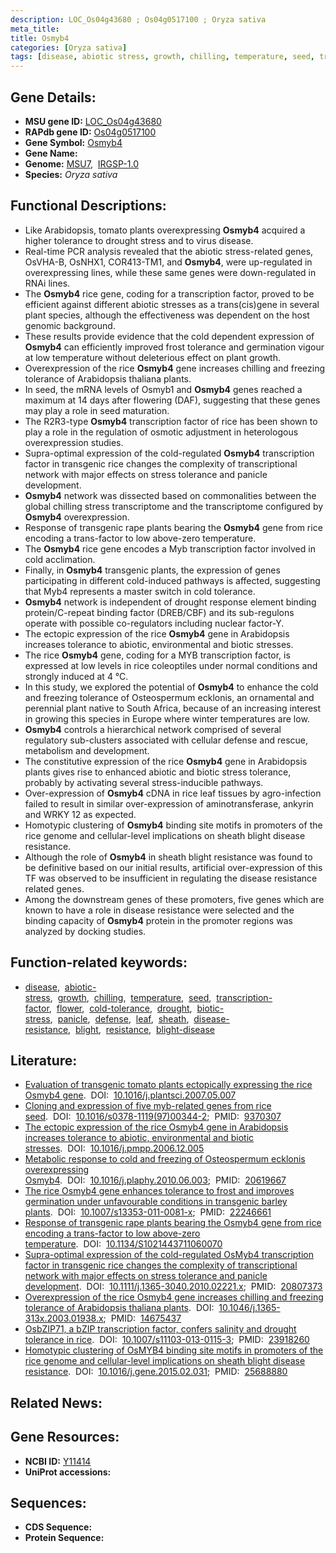 ```yaml
---
description: LOC_Os04g43680 ; Os04g0517100 ; Oryza sativa
meta_title:
title: Osmyb4
categories: [Oryza sativa]
tags: [disease, abiotic stress, growth, chilling, temperature, seed, transcription factor, flower, cold tolerance, drought, biotic stress, panicle, defense, leaf, sheath, disease resistance, blight, resistance, blight disease]
---
```


## Gene Details:
- **MSU gene ID:** [LOC_Os04g43680](http://rice.uga.edu/cgi-bin/ORF_infopage.cgi?orf=LOC_Os04g43680)  
- **RAPdb gene ID:** [Os04g0517100](https://rapdb.dna.affrc.go.jp/locus/?name=Os04g0517100)  
- **Gene Symbol:** <u>Osmyb4</u>
- **Gene Name:**
- **Genome:**  [MSU7](http://rice.uga.edu/),&nbsp;&nbsp;[IRGSP-1.0](https://rapdb.dna.affrc.go.jp/download/irgsp1.html)
- **Species:** *Oryza sativa*

## Functional Descriptions:
   - Like Arabidopsis, tomato plants overexpressing **Osmyb4** acquired a higher tolerance to drought stress and to virus disease.
   - Real-time PCR analysis revealed that the abiotic stress-related genes, OsVHA-B, OsNHX1, COR413-TM1, and **Osmyb4**, were up-regulated in overexpressing lines, while these same genes were down-regulated in RNAi lines.
   - The **Osmyb4** rice gene, coding for a transcription factor, proved to be efficient against different abiotic stresses as a trans(cis)gene in several plant species, although the effectiveness was dependent on the host genomic background.
   - These results provide evidence that the cold dependent expression of **Osmyb4** can efficiently improved frost tolerance and germination vigour at low temperature without deleterious effect on plant growth.
   - Overexpression of the rice **Osmyb4** gene increases chilling and freezing tolerance of Arabidopsis thaliana plants.
   - In seed, the mRNA levels of Osmyb1 and **Osmyb4** genes reached a maximum at 14 days after flowering (DAF), suggesting that these genes may play a role in seed maturation.
   - The R2R3-type **Osmyb4** transcription factor of rice has been shown to play a role in the regulation of osmotic adjustment in heterologous overexpression studies.
   - Supra-optimal expression of the cold-regulated **Osmyb4** transcription factor in transgenic rice changes the complexity of transcriptional network with major effects on stress tolerance and panicle development.
   - **Osmyb4** network was dissected based on commonalities between the global chilling stress transcriptome and the transcriptome configured by **Osmyb4** overexpression.
   - Response of transgenic rape plants bearing the **Osmyb4** gene from rice encoding a trans-factor to low above-zero temperature.
   - The **Osmyb4** rice gene encodes a Myb transcription factor involved in cold acclimation.
   - Finally, in **Osmyb4** transgenic plants, the expression of genes participating in different cold-induced pathways is affected, suggesting that Myb4 represents a master switch in cold tolerance.
   - **Osmyb4** network is independent of drought response element binding protein/C-repeat binding factor (DREB/CBF) and its sub-regulons operate with possible co-regulators including nuclear factor-Y.
   - The ectopic expression of the rice **Osmyb4** gene in Arabidopsis increases tolerance to abiotic, environmental and biotic stresses.
   - The rice **Osmyb4** gene, coding for a MYB transcription factor, is expressed at low levels in rice coleoptiles under normal conditions and strongly induced at 4 °C.
   - In this study, we explored the potential of **Osmyb4** to enhance the cold and freezing tolerance of Osteospermum ecklonis, an ornamental and perennial plant native to South Africa, because of an increasing interest in growing this species in Europe where winter temperatures are low.
   - **Osmyb4** controls a hierarchical network comprised of several regulatory sub-clusters associated with cellular defense and rescue, metabolism and development.
   - The constitutive expression of the rice **Osmyb4** gene in Arabidopsis plants gives rise to enhanced abiotic and biotic stress tolerance, probably by activating several stress-inducible pathways.
   - Over-expression of **Osmyb4** cDNA in rice leaf tissues by agro-infection failed to result in similar over-expression of aminotransferase, ankyrin and WRKY 12 as expected.
   - Homotypic clustering of **Osmyb4** binding site motifs in promoters of the rice genome and cellular-level implications on sheath blight disease resistance.
   - Although the role of **Osmyb4** in sheath blight resistance was found to be definitive based on our initial results, artificial over-expression of this TF was observed to be insufficient in regulating the disease resistance related genes.
   - Among the downstream genes of these promoters, five genes which are known to have a role in disease resistance were selected and the binding capacity of **Osmyb4** protein in the promoter regions was analyzed by docking studies.

## Function-related keywords:
   - [disease](/tags/disease/),&nbsp;&nbsp;[abiotic-stress](/tags/abiotic-stress/),&nbsp;&nbsp;[growth](/tags/growth/),&nbsp;&nbsp;[chilling](/tags/chilling/),&nbsp;&nbsp;[temperature](/tags/temperature/),&nbsp;&nbsp;[seed](/tags/seed/),&nbsp;&nbsp;[transcription-factor](/tags/transcription-factor/),&nbsp;&nbsp;[flower](/tags/flower/),&nbsp;&nbsp;[cold-tolerance](/tags/cold-tolerance/),&nbsp;&nbsp;[drought](/tags/drought/),&nbsp;&nbsp;[biotic-stress](/tags/biotic-stress/),&nbsp;&nbsp;[panicle](/tags/panicle/),&nbsp;&nbsp;[defense](/tags/defense/),&nbsp;&nbsp;[leaf](/tags/leaf/),&nbsp;&nbsp;[sheath](/tags/sheath/),&nbsp;&nbsp;[disease-resistance](/tags/disease-resistance/),&nbsp;&nbsp;[blight](/tags/blight/),&nbsp;&nbsp;[resistance](/tags/resistance/),&nbsp;&nbsp;[blight-disease](/tags/blight-disease/)

## Literature:
   - [Evaluation of transgenic tomato plants ectopically expressing the rice Osmyb4 gene](https://www.doi.org/10.1016/j.plantsci.2007.05.007).&nbsp;&nbsp;DOI:&nbsp;&nbsp;[10.1016/j.plantsci.2007.05.007](https://www.doi.org/10.1016/j.plantsci.2007.05.007)
   - [Cloning and expression of five myb-related genes from rice seed](https://www.doi.org/10.1016/s0378-1119(97)00344-2).&nbsp;&nbsp;DOI:&nbsp;&nbsp;[10.1016/s0378-1119(97)00344-2](https://www.doi.org/10.1016/s0378-1119(97)00344-2);&nbsp;&nbsp;PMID:&nbsp;&nbsp;[9370307](https://pubmed.ncbi.nlm.nih.gov/9370307/)
   - [The ectopic expression of the rice Osmyb4 gene in Arabidopsis increases tolerance to abiotic, environmental and biotic stresses](https://www.doi.org/10.1016/j.pmpp.2006.12.005).&nbsp;&nbsp;DOI:&nbsp;&nbsp;[10.1016/j.pmpp.2006.12.005](https://www.doi.org/10.1016/j.pmpp.2006.12.005)
   - [Metabolic response to cold and freezing of Osteospermum ecklonis overexpressing Osmyb4](https://www.doi.org/10.1016/j.plaphy.2010.06.003).&nbsp;&nbsp;DOI:&nbsp;&nbsp;[10.1016/j.plaphy.2010.06.003](https://www.doi.org/10.1016/j.plaphy.2010.06.003);&nbsp;&nbsp;PMID:&nbsp;&nbsp;[20619667](https://pubmed.ncbi.nlm.nih.gov/20619667/)
   - [The rice Osmyb4 gene enhances tolerance to frost and improves germination under unfavourable conditions in transgenic barley plants](https://www.doi.org/10.1007/s13353-011-0081-x).&nbsp;&nbsp;DOI:&nbsp;&nbsp;[10.1007/s13353-011-0081-x](https://www.doi.org/10.1007/s13353-011-0081-x);&nbsp;&nbsp;PMID:&nbsp;&nbsp;[22246661](https://pubmed.ncbi.nlm.nih.gov/22246661/)
   - [Response of transgenic rape plants bearing the Osmyb4 gene from rice encoding a trans-factor to low above-zero temperature](https://www.doi.org/10.1134/S1021443711060070).&nbsp;&nbsp;DOI:&nbsp;&nbsp;[10.1134/S1021443711060070](https://www.doi.org/10.1134/S1021443711060070)
   - [Supra-optimal expression of the cold-regulated OsMyb4 transcription factor in transgenic rice changes the complexity of transcriptional network with major effects on stress tolerance and panicle development](https://www.doi.org/10.1111/j.1365-3040.2010.02221.x).&nbsp;&nbsp;DOI:&nbsp;&nbsp;[10.1111/j.1365-3040.2010.02221.x](https://www.doi.org/10.1111/j.1365-3040.2010.02221.x);&nbsp;&nbsp;PMID:&nbsp;&nbsp;[20807373](https://pubmed.ncbi.nlm.nih.gov/20807373/)
   - [Overexpression of the rice Osmyb4 gene increases chilling and freezing tolerance of Arabidopsis thaliana plants](https://www.doi.org/10.1046/j.1365-313x.2003.01938.x).&nbsp;&nbsp;DOI:&nbsp;&nbsp;[10.1046/j.1365-313x.2003.01938.x](https://www.doi.org/10.1046/j.1365-313x.2003.01938.x);&nbsp;&nbsp;PMID:&nbsp;&nbsp;[14675437](https://pubmed.ncbi.nlm.nih.gov/14675437/)
   - [OsbZIP71, a bZIP transcription factor, confers salinity and drought tolerance in rice](https://www.doi.org/10.1007/s11103-013-0115-3).&nbsp;&nbsp;DOI:&nbsp;&nbsp;[10.1007/s11103-013-0115-3](https://www.doi.org/10.1007/s11103-013-0115-3);&nbsp;&nbsp;PMID:&nbsp;&nbsp;[23918260](https://pubmed.ncbi.nlm.nih.gov/23918260/)
   - [Homotypic clustering of OsMYB4 binding site motifs in promoters of the rice genome and cellular-level implications on sheath blight disease resistance](https://www.doi.org/10.1016/j.gene.2015.02.031).&nbsp;&nbsp;DOI:&nbsp;&nbsp;[10.1016/j.gene.2015.02.031](https://www.doi.org/10.1016/j.gene.2015.02.031);&nbsp;&nbsp;PMID:&nbsp;&nbsp;[25688880](https://pubmed.ncbi.nlm.nih.gov/25688880/)

## Related News:

## Gene Resources:
- **NCBI ID:**  [Y11414](http://www.ncbi.nlm.nih.gov/nuccore/Y11414)
- **UniProt accessions:** [](https://www.uniprot.org/uniprotkb//entry)

## Sequences:
- **CDS Sequence:**
- **Protein Sequence:**
